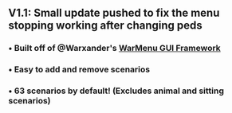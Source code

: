 ## V1.1: Small update pushed to fix the menu stopping working after changing peds



### • Built off of @Warxander's [WarMenu GUI Framework](https://forum.fivem.net/t/release-0-9-7-warmenu-lua-gui-framework/41249)
### • Easy to add and remove scenarios
### • 63 scenarios by default! (Excludes animal and sitting scenarios)
